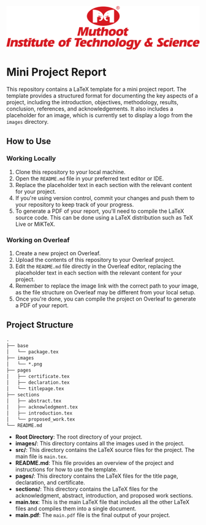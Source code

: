 ![Project Logo](images/MITS.png)

# Mini Project Report

This repository contains a LaTeX template for a mini project report. The template provides a structured format for documenting the key aspects of a project, including the introduction, objectives, methodology, results, conclusion, references, and acknowledgements. It also includes a placeholder for an image, which is currently set to display a logo from the `images` directory.

## How to Use

### Working Locally

1. Clone this repository to your local machine.
2. Open the `README.md` file in your preferred text editor or IDE.
3. Replace the placeholder text in each section with the relevant content for your project.
4. If you're using version control, commit your changes and push them to your repository to keep track of your progress.
5. To generate a PDF of your report, you'll need to compile the LaTeX source code. This can be done using a LaTeX distribution such as TeX Live or MiKTeX.

### Working on Overleaf

1. Create a new project on Overleaf.
2. Upload the contents of this repository to your Overleaf project.
3. Edit the `README.md` file directly in the Overleaf editor, replacing the placeholder text in each section with the relevant content for your project.
4. Remember to replace the image link with the correct path to your image, as the file structure on Overleaf may be different from your local setup.
5. Once you're done, you can compile the project on Overleaf to generate a PDF of your report.

## Project Structure

```text
.
├── base
│   └── package.tex 
├── images
│   └── *.png
├── pages
│   ├── certificate.tex
│   ├── declaration.tex
│   └── titlepage.tex
├── sections
│   ├── abstract.tex
│   ├── acknowledgment.tex
│   ├── introduction.tex
│   └── proposed_work.tex
└── README.md
```


- **Root Directory**: The root directory of your project.
- **images/**: This directory contains all the images used in the project.
- **src/**: This directory contains the LaTeX source files for the project. The main file is `main.tex`.
- **README.md**: This file provides an overview of the project and instructions for how to use the template.
- **pages/**: This directory contains the LaTeX files for the title page, declaration, and certificate.
- **sections/**: This directory contains the LaTeX files for the acknowledgment, abstract, introduction, and proposed work sections.
- **main.tex**: This is the main LaTeX file that includes all the other LaTeX files and compiles them into a single document.
- **main.pdf**: The `main.pdf` file is the final output of your project.